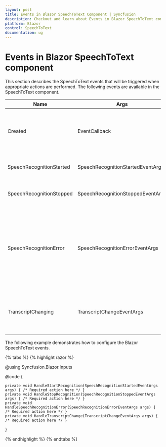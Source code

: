```yaml
---
layout: post
title: Events in Blazor SpeechToText Component | Syncfusion
description: Checkout and learn about Events in Blazor SpeechToText component in Blazor Server App and Blazor WebAssembly App.
platform: Blazor
control: SpeechToText
documentation: ug
---
```


# Events in Blazor SpeechToText component

This section describes the SpeechToText events that will be triggered when appropriate actions are performed. The following events are available in the SpeechToText component.

|Name|Args|Description|
|---|---|---|
|Created|EventCallback|Triggers when the SpeechToText component's rendering is fully completed|
|SpeechRecognitionStarted|SpeechRecognitionStartedEventArgs|Triggers when speech recognition begins|
|SpeechRecognitionStopped|SpeechRecognitionStoppedEventArgs|Triggers when speech recognition stops|
|SpeechRecognitionError|SpeechRecognitionErrorEventArgs|Triggers when an error occurs during speech recognition or while listening. For list of possible errors, refer to the [Error handling](./speech-recognition#error-handling) section.|
|TranscriptChanging|TranscriptChangeEventArgs|Triggers when a transcription change occurs during the speech recognition.|

The following example demonstrates how to configure the Blazor SpeechToText events.

{% tabs %}
{% highlight razor %}

@using Syncfusion.Blazor.Inputs

<div class="speechtext-container">
    <SfSpeechToText SpeechRecognitionStarted="@HandleStartRecognition"
                    SpeechRecognitionStopped="@HandleStopRecognition"
                    SpeechRecognitionError="@HandleSpeechRecognitionError"
                    TranscriptChanging="@HandleTranscriptChange">
    </SfSpeechToText>
</div>

@code {

    private void HandleStartRecognition(SpeechRecognitionStartedEventArgs args) { /* Required action here */ }
    private void HandleStopRecognition(SpeechRecognitionStoppedEventArgs args) { /* Required action here */ }
    private void HandleSpeechRecognitionError(SpeechRecognitionErrorEventArgs args) { /* Required action here */ }
    private void HandleTranscriptChange(TranscriptChangeEventArgs args) { /* Required action here */ }

}

{% endhighlight %}
{% endtabs %}